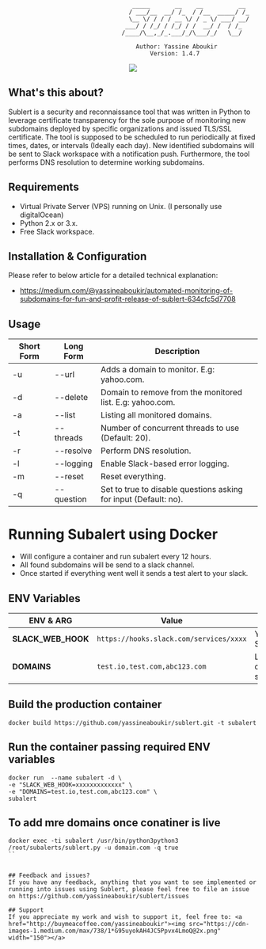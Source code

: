                                        _____       __    __          __
                                      / ___/__  __/ /_  / /__  _____/ /_
                                      \__ \/ / / / __ \/ / _ \/ ___/ __/
                                     ___/ / /_/ / /_/ / /  __/ /  / /_
                                    /____/\__,_/_.___/_/\___/_/   \__/

                                        Author: Yassine Aboukir
                                            Version: 1.4.7
<p align="center"><a href="https://twitter.com/yassineaboukir" target="_blank"><img src="https://img.shields.io/twitter/follow/yassineaboukir.svg?logo=twitter"></a></p>

## What's this about?
Sublert is a security and reconnaissance tool that was written in Python to leverage certificate transparency for the sole purpose of monitoring new subdomains deployed by specific organizations and issued TLS/SSL certificate. The tool is supposed to be scheduled to run periodically at fixed times, dates, or intervals (Ideally each day). New identified subdomains will be sent to Slack workspace with a notification push. Furthermore, the tool performs DNS resolution to determine working subdomains.

## Requirements
- Virtual Private Server (VPS) running on Unix. (I personally use digitalOcean)
- Python 2.x or 3.x.
- Free Slack workspace.

## Installation & Configuration
Please refer to below article for a detailed technical explanation:
- https://medium.com/@yassineaboukir/automated-monitoring-of-subdomains-for-fun-and-profit-release-of-sublert-634cfc5d7708

## Usage

Short Form    | Long Form     | Description
------------- | ------------- |-------------
-u            | --url       | Adds a domain to monitor. E.g: yahoo.com.
-d            | --delete      | Domain to remove from the monitored list. E.g: yahoo.com.
-a            | --list       | Listing all monitored domains.
-t            | --threads       | Number of concurrent threads to use (Default: 20).
-r            | --resolve      | Perform DNS resolution.
-l            | --logging     | Enable Slack-based error logging.
-m            | --reset        | Reset everything.
-q            | --question        | Set to true to disable questions asking for input (Default: no).


# Running Subalert using Docker 

- Will configure a container and run subalert every 12 hours.
- All found subdomains will be send to a slack channel.
- Once started if everything went well it sends a test alert to your slack.

## ENV Variables

|ENV & ARG                 |Value                          |Description                                    |
|--------------------------|------------------------------------------|------------------------------------|
|**SLACK_WEB_HOOK**        |`https://hooks.slack.com/services/xxxx`   | Your Slackwebhook                  |
|**DOMAINS**               |`test.io,test.com,abc123.com`             | List of initial domains to scan    |


## Build the production container

```
docker build https://github.com/yassineaboukir/sublert.git -t subalert
```

## Run the container passing required ENV variables


```Dockerfile:
docker run  --name subalert -d \ 
-e "SLACK_WEB_HOOK=xxxxxxxxxxxxx" \
-e "DOMAINS=test.io,test.com,abc123.com" \
subalert
```

## To add mre domains once conatiner is live

```
docker exec -ti subalert /usr/bin/python3python3 /root/subalerts/sublert.py -u domain.com -q true
``


## Feedback and issues?
If you have any feedback, anything that you want to see implemented or running into issues using Sublert, please feel free to file an issue on https://github.com/yassineaboukir/sublert/issues

## Support
If you appreciate my work and wish to support it, feel free to: <a href="http://buymeacoffee.com/yassineaboukir"><img src="https://cdn-images-1.medium.com/max/738/1*G95uyokAH4JC5Ppvx4LmoQ@2x.png" width="150"></a>



